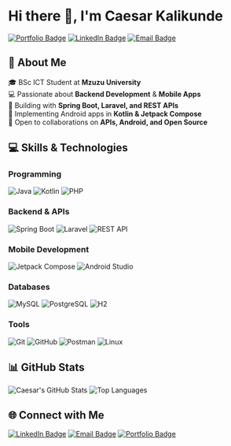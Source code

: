 # Hi there 👋, I'm **Caesar Kalikunde**

[![Portfolio Badge](https://img.shields.io/badge/Portfolio-Live-green)](https://caekali.github.io)
[![LinkedIn Badge](https://img.shields.io/badge/LinkedIn-0077b5?logo=linkedin&logoColor=white)](https://mw.linkedin.com/in/ckalikunde)
[![Email Badge](https://img.shields.io/badge/Email-ckalikunde%40gmail.com-D14836?logo=gmail&logoColor=white)](mailto:ckalikunde@gmail.com)

## 🚀 About Me

🎓 BSc ICT Student at **Mzuzu University**  
💻 Passionate about **Backend Development** & **Mobile Apps**  
🔨 Building with **Spring Boot, Laravel, and REST APIs**  
📱 Implementing Android apps in **Kotlin & Jetpack Compose**  
🤝 Open to collaborations on **APIs, Android, and Open Source**

## 💻 Skills & Technologies

### **Programming**
![Java](https://img.shields.io/badge/Java-ED8B00?logo=java&logoColor=white)
![Kotlin](https://img.shields.io/badge/Kotlin-0095D5?logo=kotlin&logoColor=white)
![PHP](https://img.shields.io/badge/PHP-777BB4?logo=php&logoColor=white)

### **Backend & APIs**
![Spring Boot](https://img.shields.io/badge/Spring%20Boot-6DB33F?logo=springboot&logoColor=white)
![Laravel](https://img.shields.io/badge/Laravel-FF2D20?logo=laravel&logoColor=white)
![REST API](https://img.shields.io/badge/REST-02569B?logo=protocols&logoColor=white)

### **Mobile Development**
![Jetpack Compose](https://img.shields.io/badge/Jetpack%20Compose-4285F4?logo=jetpackcompose&logoColor=white)
![Android Studio](https://img.shields.io/badge/Android%20Studio-3DDC84?logo=androidstudio&logoColor=white)

### **Databases**
![MySQL](https://img.shields.io/badge/MySQL-005C84?logo=mysql&logoColor=white)
![PostgreSQL](https://img.shields.io/badge/PostgreSQL-336791?logo=postgresql&logoColor=white)
![H2](https://img.shields.io/badge/H2-1C4E80?logo=h2&logoColor=white)

### **Tools**
![Git](https://img.shields.io/badge/Git-F05032?logo=git&logoColor=white)
![GitHub](https://img.shields.io/badge/GitHub-181717?logo=github&logoColor=white)
![Postman](https://img.shields.io/badge/Postman-FF6C37?logo=postman&logoColor=white)
![Linux](https://img.shields.io/badge/Linux-FCC624?logo=linux&logoColor=black)

## 📊 GitHub Stats

![Caesar's GitHub Stats](https://github-readme-stats.vercel.app/api?username=caekali&show_icons=true&theme=transparent)
![Top Languages](https://github-readme-stats.vercel.app/api/top-langs/?username=caekali&layout=compact&theme=transparent)

## 🌐 Connect with Me

[![LinkedIn Badge](https://img.shields.io/badge/LinkedIn-0077b5?logo=linkedin&logoColor=white)](https://mw.linkedin.com/in/ckalikunde)
[![Email Badge](https://img.shields.io/badge/Email-ckalikunde%40gmail.com-D14836?logo=gmail&logoColor=white)](mailto:ckalikunde@gmail.com)
[![Portfolio Badge](https://img.shields.io/badge/Portfolio-Live-green)](https://caekali.github.io)

